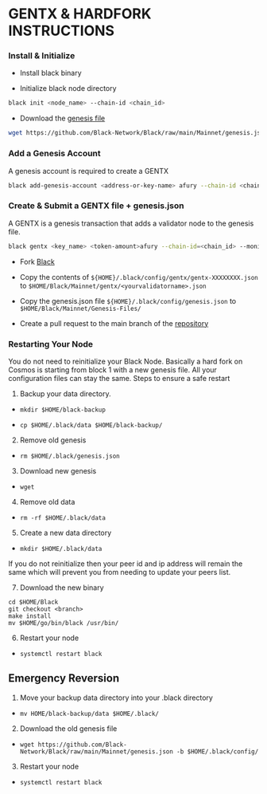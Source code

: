 # GENTX & HARDFORK INSTRUCTIONS

### Install & Initialize 

* Install black binary

* Initialize black node directory 
```bash
black init <node_name> --chain-id <chain_id>
```
* Download the [genesis file](https://github.com/Black-Network/Black/raw/main/Mainnet/genesis.json)
```bash
wget https://github.com/Black-Network/Black/raw/main/Mainnet/genesis.json -b $HOME/.black/config
```

### Add a Genesis Account
A genesis account is required to create a GENTX

```bash
black add-genesis-account <address-or-key-name> afury --chain-id <chain-id>
```
### Create & Submit a GENTX file + genesis.json
A GENTX is a genesis transaction that adds a validator node to the genesis file.
```bash
black gentx <key_name> <token-amount>afury --chain-id=<chain_id> --moniker=<your_moniker> --commission-max-change-rate=0.01 --commission-max-rate=0.10 --commission-rate=0.05 --details="<details here>" --security-contact="<email>" --website="<website>"
```
* Fork [Black](https://github.com/Black-Network/Black)

* Copy the contents of `${HOME}/.black/config/gentx/gentx-XXXXXXXX.json` to `$HOME/Black/Mainnet/gentx/<yourvalidatorname>.json`

* Copy the genesis.json file `${HOME}/.black/config/genesis.json` to `$HOME/Black/Mainnet/Genesis-Files/`

* Create a pull request to the main branch of the [repository](https://github.com/Black-Network/Black/Mainnet/gentx)

### Restarting Your Node

You do not need to reinitialize your Black Node. Basically a hard fork on Cosmos is starting from block 1 with a new genesis file. All your configuration files can stay the same. Steps to ensure a safe restart

1) Backup your data directory. 
* `mkdir $HOME/black-backup` 

* `cp $HOME/.black/data $HOME/black-backup/`

2) Remove old genesis 

* `rm $HOME/.black/genesis.json`

3) Download new genesis

* `wget`

4) Remove old data

* `rm -rf $HOME/.black/data`

5) Create a new data directory

* `mkdir $HOME/.black/data`

If you do not reinitialize then your peer id and ip address will remain the same which will prevent you from needing to update your peers list.

7) Download the new binary
```
cd $HOME/Black
git checkout <branch>
make install
mv $HOME/go/bin/black /usr/bin/
```


6) Restart your node

* `systemctl restart black`

## Emergency Reversion

1) Move your backup data directory into your .black directory 

* `mv HOME/black-backup/data $HOME/.black/`

2) Download the old genesis file

* `wget https://github.com/Black-Network/Black/raw/main/Mainnet/genesis.json -b $HOME/.black/config/`

3) Restart your node

* `systemctl restart black`